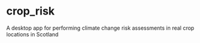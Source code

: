 # crop_risk
A desktop app for performing climate change risk assessments in real crop locations in Scotland
